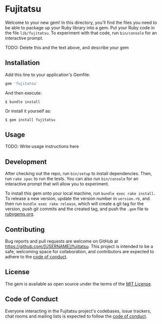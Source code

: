 # Fujitatsu

Welcome to your new gem! In this directory, you'll find the files you need to be able to package up your Ruby library into a gem. Put your Ruby code in the file `lib/fujitatsu`. To experiment with that code, run `bin/console` for an interactive prompt.

TODO: Delete this and the text above, and describe your gem

## Installation

Add this line to your application's Gemfile:

```ruby
gem 'fujitatsu'
```

And then execute:

    $ bundle install

Or install it yourself as:

    $ gem install fujitatsu

## Usage

TODO: Write usage instructions here

## Development

After checking out the repo, run `bin/setup` to install dependencies. Then, run `rake spec` to run the tests. You can also run `bin/console` for an interactive prompt that will allow you to experiment.

To install this gem onto your local machine, run `bundle exec rake install`. To release a new version, update the version number in `version.rb`, and then run `bundle exec rake release`, which will create a git tag for the version, push git commits and the created tag, and push the `.gem` file to [rubygems.org](https://rubygems.org).

## Contributing

Bug reports and pull requests are welcome on GitHub at https://github.com/[USERNAME]/fujitatsu. This project is intended to be a safe, welcoming space for collaboration, and contributors are expected to adhere to the [code of conduct](https://github.com/[USERNAME]/fujitatsu/blob/master/CODE_OF_CONDUCT.md).

## License

The gem is available as open source under the terms of the [MIT License](https://opensource.org/licenses/MIT).

## Code of Conduct

Everyone interacting in the Fujitatsu project's codebases, issue trackers, chat rooms and mailing lists is expected to follow the [code of conduct](https://github.com/[USERNAME]/fujitatsu/blob/master/CODE_OF_CONDUCT.md).
